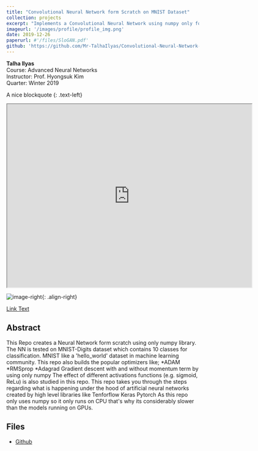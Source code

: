 ```yaml
---
title: "Convolutional Neural Network form Scratch on MNIST Dataset"
collection: projects
excerpt: "Implements a Convolutional Neural Network using numpy only for custom training and testing on MNIST Dataset."
imageurl: '/images/profile/profile_img.png'
date: 2019-12-26
paperurl: #'/files/SloGAN.pdf'
github: 'https://github.com/Mr-TalhaIlyas/Convolutional-Neural-Network-form-Scratch-on-MNIST-Dataset'
---
```


<strong>Talha Ilyas</strong><br>
Course: Advanced Neural Networks <br>
Instructor: Prof. Hyongsuk Kim <br> 
Quarter: Winter 2019



A nice blockquote
{: .text-left}


<iframe src="https://mlnotebook.github.io/img/CNN/convSobel.gif" width="640" height="480"></iframe>

![image-right](https://mlnotebook.github.io/img/CNN/convSobel.gif){: .align-right}

<a href="#" class="btn btn--primary">Link Text</a>

## Abstract 
This Repo creates a Neural Network form scratch using only numpy library. The NN is tested on MNIST-Digits dataset which contains 10 classes for classification. MNIST like a 'hello_world' dataset in machine learning community. This repo also builds the popular optimizers like;
*ADAM
*RMSprop
*Adagrad
Gradient descent with and without momentum term by using only numpy The effect of different activations functions (e.g. sigmoid, ReLu) is also studied in this repo.
This repo takes you through the steps regarding what is happening under the hood of artificial neural networks created by high level libraries like
Tenforflow
Keras
Pytorch
As this repo only uses numpy so it only runs on CPU that's why its considerably slower than the models running on GPUs.

## Files
- [Github](https://github.com/Mr-TalhaIlyas/Convolutional-Neural-Network-form-Scratch-on-MNIST-Dataset)


